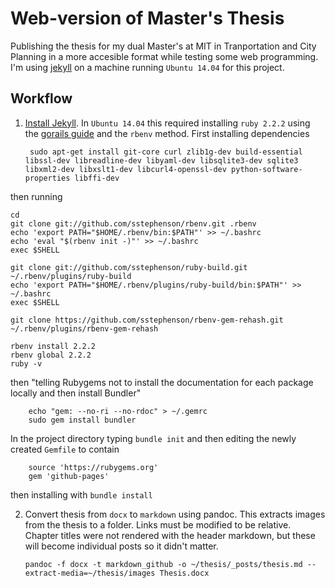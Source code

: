 # Web-version of Master's Thesis
Publishing the thesis for my dual Master's at MIT in Tranportation and City Planning in a  more accesible format while testing some web programming. I'm using [jekyll](http://jekyllrb.com) on a machine running `Ubuntu 14.04` for this project.

## Workflow
1. [Install Jekyll](https://help.github.com/articles/using-jekyll-with-pages/). In `Ubuntu 14.04` this required installing `ruby 2.2.2` using the [gorails guide](https://gorails.com/setup/ubuntu/14.04) and the `rbenv` method. First installing dependencies

        sudo apt-get install git-core curl zlib1g-dev build-essential libssl-dev libreadline-dev libyaml-dev libsqlite3-dev sqlite3 libxml2-dev libxslt1-dev libcurl4-openssl-dev python-software-properties libffi-dev

  then running

```
cd
git clone git://github.com/sstephenson/rbenv.git .rbenv
echo 'export PATH="$HOME/.rbenv/bin:$PATH"' >> ~/.bashrc
echo 'eval "$(rbenv init -)"' >> ~/.bashrc
exec $SHELL

git clone git://github.com/sstephenson/ruby-build.git ~/.rbenv/plugins/ruby-build
echo 'export PATH="$HOME/.rbenv/plugins/ruby-build/bin:$PATH"' >> ~/.bashrc
exec $SHELL

git clone https://github.com/sstephenson/rbenv-gem-rehash.git ~/.rbenv/plugins/rbenv-gem-rehash

rbenv install 2.2.2
rbenv global 2.2.2
ruby -v
```

  then "telling Rubygems not to install the documentation for each package locally and then install Bundler"

        echo "gem: --no-ri --no-rdoc" > ~/.gemrc
        sudo gem install bundler

  In the project directory typing `bundle init` and then editing the newly created `Gemfile` to contain

        source 'https://rubygems.org'
        gem 'github-pages'

  then installing with `bundle install`
     
2.  Convert thesis from `docx` to `markdown` using pandoc. This extracts images from the thesis to a folder. Links must be modified to be relative. Chapter titles were not rendered with the header markdown, but these will become individual posts so it didn't matter.

        pandoc -f docx -t markdown_github -o ~/thesis/_posts/thesis.md --extract-media=~/thesis/images Thesis.docx
        
